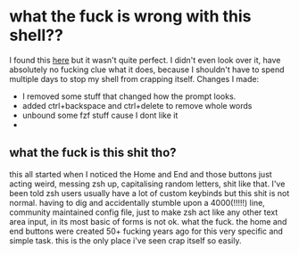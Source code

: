 # what the fuck is wrong with this shell??

I found this [here](https://grml.org/zsh/) but it wasn't quite perfect. I didn't even look over it, have absolutely no fucking clue what it does, because I shouldn't have to spend multiple days to stop my shell from crapping itself. Changes I made:

-   I removed some stuff that changed how the prompt looks.
-   added ctrl+backspace and ctrl+delete to remove whole words
-   unbound some fzf stuff cause I dont like it
-

## what the fuck is this shit tho?

this all started when I noticed the Home and End and those buttons just acting weird, messing zsh up, capitalising random letters, shit like that. I've been told zsh users usually have a lot of custom keybinds but this shit is not normal. having to dig and accidentally stumble upon a 4000(!!!!!) line, community maintained config file, just to make zsh act like any other text area input, in its most basic of forms is not ok. what the fuck. the home and end buttons were created 50+ fucking years ago for this very specific and simple task. this is the only place i've seen crap itself so easily.
